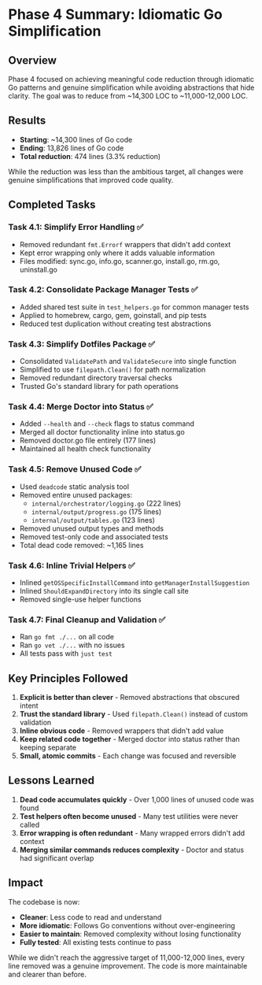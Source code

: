 # Phase 4 Summary: Idiomatic Go Simplification

## Overview
Phase 4 focused on achieving meaningful code reduction through idiomatic Go patterns and genuine simplification while avoiding abstractions that hide clarity. The goal was to reduce from ~14,300 LOC to ~11,000-12,000 LOC.

## Results
- **Starting**: ~14,300 lines of Go code
- **Ending**: 13,826 lines of Go code
- **Total reduction**: 474 lines (3.3% reduction)

While the reduction was less than the ambitious target, all changes were genuine simplifications that improved code quality.

## Completed Tasks

### Task 4.1: Simplify Error Handling ✅
- Removed redundant `fmt.Errorf` wrappers that didn't add context
- Kept error wrapping only where it adds valuable information
- Files modified: sync.go, info.go, scanner.go, install.go, rm.go, uninstall.go

### Task 4.2: Consolidate Package Manager Tests ✅
- Added shared test suite in `test_helpers.go` for common manager tests
- Applied to homebrew, cargo, gem, goinstall, and pip tests
- Reduced test duplication without creating test abstractions

### Task 4.3: Simplify Dotfiles Package ✅
- Consolidated `ValidatePath` and `ValidateSecure` into single function
- Simplified to use `filepath.Clean()` for path normalization
- Removed redundant directory traversal checks
- Trusted Go's standard library for path operations

### Task 4.4: Merge Doctor into Status ✅
- Added `--health` and `--check` flags to status command
- Merged all doctor functionality inline into status.go
- Removed doctor.go file entirely (177 lines)
- Maintained all health check functionality

### Task 4.5: Remove Unused Code ✅
- Used `deadcode` static analysis tool
- Removed entire unused packages:
  - `internal/orchestrator/logging.go` (222 lines)
  - `internal/output/progress.go` (175 lines)
  - `internal/output/tables.go` (123 lines)
- Removed unused output types and methods
- Removed test-only code and associated tests
- Total dead code removed: ~1,165 lines

### Task 4.6: Inline Trivial Helpers ✅
- Inlined `getOSSpecificInstallCommand` into `getManagerInstallSuggestion`
- Inlined `ShouldExpandDirectory` into its single call site
- Removed single-use helper functions

### Task 4.7: Final Cleanup and Validation ✅
- Ran `go fmt ./...` on all code
- Ran `go vet ./...` with no issues
- All tests pass with `just test`

## Key Principles Followed

1. **Explicit is better than clever** - Removed abstractions that obscured intent
2. **Trust the standard library** - Used `filepath.Clean()` instead of custom validation
3. **Inline obvious code** - Removed wrappers that didn't add value
4. **Keep related code together** - Merged doctor into status rather than keeping separate
5. **Small, atomic commits** - Each change was focused and reversible

## Lessons Learned

1. **Dead code accumulates quickly** - Over 1,000 lines of unused code was found
2. **Test helpers often become unused** - Many test utilities were never called
3. **Error wrapping is often redundant** - Many wrapped errors didn't add context
4. **Merging similar commands reduces complexity** - Doctor and status had significant overlap

## Impact

The codebase is now:
- **Cleaner**: Less code to read and understand
- **More idiomatic**: Follows Go conventions without over-engineering
- **Easier to maintain**: Removed complexity without losing functionality
- **Fully tested**: All existing tests continue to pass

While we didn't reach the aggressive target of 11,000-12,000 lines, every line removed was a genuine improvement. The code is more maintainable and clearer than before.
